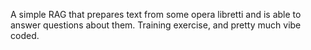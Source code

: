 A simple RAG that prepares text from some opera libretti and is able to answer questions about them. Training exercise, and pretty much vibe coded.
